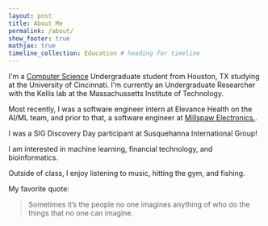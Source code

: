 ```yaml
---
layout: post
title: About Me 
permalink: /about/
show_footer: true
mathjax: true
timeline_collection: Education # heading for timeline
---
```


I'm a [Computer Science](https://cse.engin.umich.edu/academics/graduate/masters-in-cse/) Undergraduate student from Houston, TX studying at the University of Cincinnati. I'm currently an Undergraduate Researcher with the Kellis lab at the Massachussetts Institute of Technology.

Most recently, I was a software engineer intern at Elevance Health on the AI/ML team, and prior to that, a software engineer at [Millspaw Electronics.](https://millspawelectronics.com).

I was a SIG Discovery Day participant at Susquehanna International Group!

I am interested in machine learning, financial technology, and bioinformatics.

Outside of class, I enjoy listening to music, hitting the gym, and fishing.

My favorite quote:

> Sometimes it’s the people no one imagines anything of who do the things that no one can imagine.
